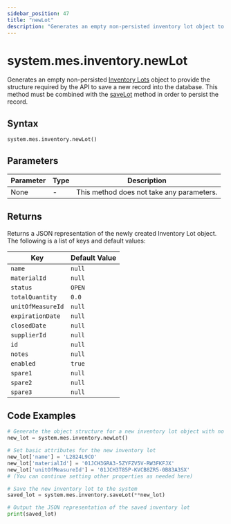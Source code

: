 ```yaml
---
sidebar_position: 47
title: "newLot"
description: "Generates an empty non-persisted inventory lot object to provide the structure to retrieve records from the database."
---
```


# system.mes.inventory.newLot

Generates an empty non-persisted [Inventory Lots](../../data-model/inventory-model/inventory-lot) object to provide the structure required by the API 
to save a new record into the database. This method must be combined with the [saveLot](./save-lot) method in order to persist the record.

## Syntax
```python
system.mes.inventory.newLot()
```

## Parameters

| Parameter | Type | Description                               |
|-----------|------|-------------------------------------------|
| None      | -    | This method does not take any parameters. |

## Returns

Returns a JSON representation of the newly created Inventory Lot object. The following is a list of keys and default values:

| Key               | Default Value    |
|-------------------|------------------|
| `name`            | `null`           |
| `materialId`      | `null`           |
| `status`          | `OPEN`           |
| `totalQuantity`   | `0.0`            |
| `unitOfMeasureId` | `null`           |
| `expirationDate`  | `null`           |
| `closedDate`      | `null`           |
| `supplierId`      | `null`           |
| `id`              | `null`           |
| `notes`           | `null`           |
| `enabled`         | `true`           |
| `spare1`          | `null`           |
| `spare2`          | `null`           |
| `spare3`          | `null`           |

## Code Examples

```python
# Generate the object structure for a new inventory lot object with no initial arguments
new_lot = system.mes.inventory.newLot()

# Set basic attributes for the new inventory lot
new_lot['name'] = 'L2824L9CO'
new_lot['materialId'] = '01JCH3GRA3-5ZYFZV5V-RW3FKFJX'
new_lot['unitOfMeasureId'] = '01JCH3T85P-KVCB8ZR5-0B83A3SX'
# (You can continue setting other properties as needed here)

# Save the new inventory lot to the system
saved_lot = system.mes.inventory.saveLot(**new_lot)

# Output the JSON representation of the saved inventory lot
print(saved_lot)
```